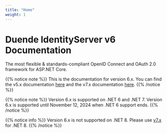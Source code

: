 ```yaml
---
title: "Home"
weight: 1
---
```


# Duende IdentityServer v6 Documentation
The most flexible & standards-compliant OpenID Connect and OAuth 2.0 framework for ASP.NET Core.

{{% notice note %}}
This is the documentation for version 6.x. You can find the v5.x documentation [here](https://docs.duendesoftware.com/identityserver/v5) and the v7.x documentation [here](https://docs.duendesoftware.com/identityserver/v7).
{{% /notice %}}

{{% notice note %}}
Version 6.x is supported on .NET 6 and .NET 7. Version 6.x is supported until November 12, 2024 when .NET 6 support ends.
{{% /notice %}}

{{% notice info %}}
Version 6.x is not supported on .NET 8. Please use [v7.x](https://docs.duendesoftware.com/identityserver/v7) for .NET 8.
{{% /notice %}}
